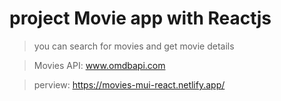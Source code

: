 # project Movie app with Reactjs 
> you can search for movies and get movie details


> Movies API: www.omdbapi.com

> perview: https://movies-mui-react.netlify.app/



